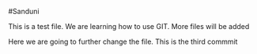 #Sanduni







This is a test file. We are learning how to use GIT. More files will be added



Here we are going to further change the file. This is the third commmit
